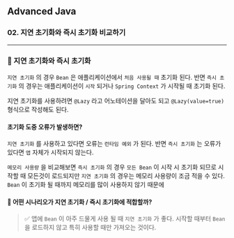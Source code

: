 ## Advanced Java

### 02. 지연 초기화와 즉시 초기화 비교하기

---

### 📌 지연 초기화와 즉시 초기화

`지연 초기화` 의 경우 `Bean` 은 애플리케이션에서 `처음 사용될 때` 초기화 된다.
반면 `즉시 초기화` 의 경우는 애플리케이션이 `시작` 되거나 `Spring Context` 가 시작될 때 초기화 된다.

지연 초기화를 사용하려면 `@Lazy` 라고 어노테이션을 달아도 되고 `@Lazy(value=true)` 형식으로 작성해도 된다.

#### 초기화 도중 오류가 발생하면?

`지연 초기화` 를 사용하고 있다면 오류는 `런타임 예외` 가 된다. 반면 `즉시 초기화` 는 오류가 있다면 `앱` 자체가 시작되지 않는다.

`메모리 사용량` 을 비교해보면 `즉시 초기화` 의 경우 `모든 Bean` 이 시작 시 초기화 되므로 시작할 때 모든것이 로드되지만 `지연 초기화` 의 경우는 메모리 사용량이 조금 적을 수 있다. `Bean` 이 초기화 될 때까지 메모리를 많이 사용하지 않기 때문에

#### 📍 어떤 시나리오가 지연 초기화 / 즉시 초기화에 적합할까?

> ✅ 앱에 `Bean` 이 아주 드물게 사용 될 때 `지연 초기화` 가 좋다. 시작할 때부터 `Bean` 을 로드하지 않고 특히 사용할 때만 가져오는 것이다.
